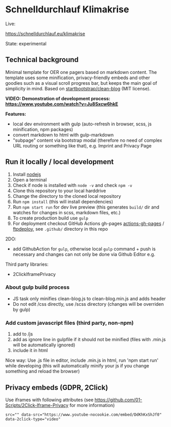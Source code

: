 # Schnelldurchlauf Klimakrise

Live:

https://schnelldurchlauf.eu/klimakrise

State: experimental

## Technical background

Minimal template for OER one pagers based on markdown content. The template uses some minification, privacy-friendly embeds and other goodies such as a visual scroll progress bar, but keeps the main goal of simplicity in mind. Based on [startbootstrap/clean-blog](https://startbootstrap.com/themes/clean-blog/) (MIT license).

**VIDEO: Demonstration of development process: https://www.youtube.com/watch?v=Ju8Sxcw6hkE**

**Features:**
- local dev environment with gulp (auto-refresh in browser, scss, js minification, npm packages)
- convert markdown to html with gulp-markdown
- "subpage" content via bootstrap modal (therefore no need of complex URL routing or something like that), e.g. Imprint and Privacy Page

## Run it locally / local development

1. Install [nodejs](https://nodejs.org/en/download/)
1. Open a terminal
1. Check if node is installed with `node -v` and check `npm -v`
1. Clone this repository to your local harddrive
1. Change the directory to the cloned local repository
1. Run `npm install` (this will install dependencies)
1. Run `npm start run` for dev live preview (this generates `build/` dir and watches for changes in scss, markdown files, etc.)
1. To create production build use `gulp`
1. For deployment checkout GitHub Actions gh-pages [actions-gh-pages](https://github.com/peaceiris/actions-gh-pages) / [ftpdeploy](https://github.com/SamKirkland/FTP-Deploy-Action), see `.github/` directory in this repo

2DO:
- add GithubAction for `gulp`, otherwise local `gulp` command + push is necessary and changes can not only be done via Github Editor e.g.

Third party libraries:

- 2ClickIframePrivacy

### About gulp build process

- JS task only minifies clean-blog.js to clean-blog.min.js and adds header
- Do not edit /css directly, use /scss directory (changes will be overriden by gulp)

### Add custom javascript files (third party, non-npm)

1. add to /js
2. add as ignore line in gulpfile if it should not be minified (files with .min.js will be automatically ignored)
3. include it in html

Nice way: Use .js file in editor, include .min.js in html, run 'npm start run' while developing (this will automatically minify your js if you change something and reload the browser)

## Privacy embeds (GDPR, 2Click)

Use iframes with following attributes (see https://github.com/01-Scripts/2Click-Iframe-Privacy for more information)
```
src="" data-src="https://www.youtube-nocookie.com/embed/DdKhKxShJf0" data-2click-type="video"
```
